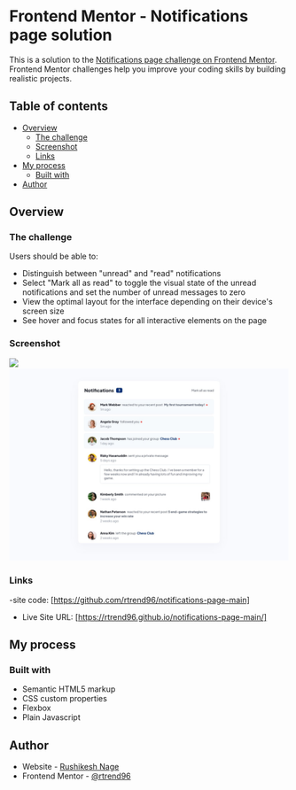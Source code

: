 # Frontend Mentor - Notifications page solution

This is a solution to the [Notifications page challenge on Frontend Mentor](https://www.frontendmentor.io/challenges/notifications-page-DqK5QAmKbC). Frontend Mentor challenges help you improve your coding skills by building realistic projects.

## Table of contents

- [Overview](#overview)
  - [The challenge](#the-challenge)
  - [Screenshot](#screenshot)
  - [Links](#links)
- [My process](#my-process)
  - [Built with](#built-with)
- [Author](#author)

## Overview

### The challenge

Users should be able to:

- Distinguish between "unread" and "read" notifications
- Select "Mark all as read" to toggle the visual state of the unread notifications and set the number of unread messages to zero
- View the optimal layout for the interface depending on their device's screen size
- See hover and focus states for all interactive elements on the page

### Screenshot

![](./screenshot.jpg)
![](./design/desktop-design.jpg)

### Links
-site code: [https://github.com/rtrend96/notifications-page-main]
- Live Site URL: [https://rtrend96.github.io/notifications-page-main/]

## My process

### Built with

- Semantic HTML5 markup
- CSS custom properties
- Flexbox
- Plain Javascript

## Author

- Website - [Rushikesh Nage](https://rtrend96.github.io/)
- Frontend Mentor - [@rtrend96](https://www.frontendmentor.io/profile/rtrend96)

